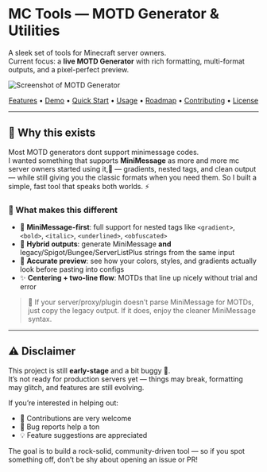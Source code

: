 # MC Tools — MOTD Generator & Utilities

A sleek set of tools for Minecraft server owners.  
Current focus: a **live MOTD Generator** with rich formatting, multi-format outputs, and a pixel-perfect preview.

![Screenshot of MOTD Generator](https://i.imgur.com/4j6Rv58.png)

<p align="center">
  <a href="#features">Features</a> •
  <a href="#demo">Demo</a> •
  <a href="#quick-start">Quick Start</a> •
  <a href="#usage">Usage</a> •
  <a href="#roadmap">Roadmap</a> •
  <a href="#contributing">Contributing</a> •
  <a href="#license">License</a>
</p>

---

## 🌟 Why this exists

Most MOTD generators dont support minimessage codes.  
I wanted something that supports **MiniMessage** as more and more mc server owners started using it,💎 — gradients, nested tags, and clean output — while still giving you the classic formats when you need them. So I built a simple, fast tool that speaks both worlds. ⚡

### 🚀 What makes this different
- 🎨 **MiniMessage-first**: full support for nested tags like `<gradient>`, `<bold>`, `<italic>`, `<underlined>`, `<obfuscated>`
- 🔀 **Hybrid outputs**: generate MiniMessage **and** legacy/Spigot/Bungee/ServerListPlus strings from the same input
- 👀 **Accurate preview**: see how your colors, styles, and gradients actually look before pasting into configs
- ✨ **Centering + two-line flow**: MOTDs that line up nicely without trial and error

> 📝 If your server/proxy/plugin doesn’t parse MiniMessage for MOTDs, just copy the legacy output. If it does, enjoy the cleaner MiniMessage syntax.


---

## ⚠️ Disclaimer

This project is still **early-stage** and a bit buggy 🐛.  
It’s not ready for production servers yet — things may break, formatting may glitch, and features are still evolving.

If you’re interested in helping out:
- 🤝 Contributions are very welcome  
- 🐞 Bug reports help a ton  
- 💡 Feature suggestions are appreciated  

The goal is to build a rock-solid, community-driven tool — so if you spot something off, don’t be shy about opening an issue or PR!

